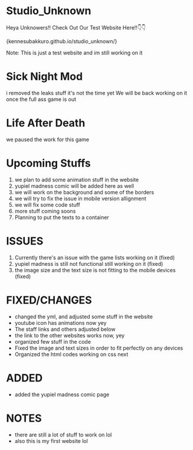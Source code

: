 # Studio_Unknown
Heya Unknowers!!
Check Out Our Test Website Here!!👇👇

{kennesubakkuro.github.io/studio_unknown/}

Note: This is just a test website and im still working on it

# Sick Night Mod
i removed the leaks stuff it's not the time yet
We will be back working on it once the full ass game is out

# Life After Death
we paused the work for this game

# Upcoming Stuffs

1. we plan to add some animation stuff in the website
2. yupiel madness comic will be added here as well
3. we will work on the background and some of the borders
4. we will try to fix the issue in mobile version allignment
5. we will fix some code stuff
6. more stuff coming soons
7. Planning to put the texts to a container

# ISSUES

1. Currently there's an issue with the game lists working on it (fixed)
2. yupiel madness is still not functional still working on it (fixed)
3. the image size and the text size is not fitting to the mobile devices (fixed)

# FIXED/CHANGES
- changed the yml, and adjusted some stuff in the website
- youtube icon has animations now yey
- The staff links and others adjusted below
- the link to the other websites works now, yey
- organized few stuff in the code
- Fixed the image and text sizes in order to fit perfectly on any devices 
- Organized the html codes working on css next

# ADDED
- added the yupiel madness comic page

# NOTES

- there are still a lot of stuff to work on lol
- also this is my first website lol
